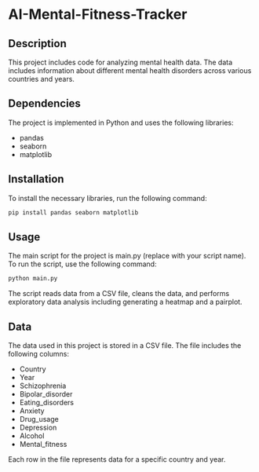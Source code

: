 # AI-Mental-Fitness-Tracker

## Description

This project includes code for analyzing mental health data. The data includes information about different mental health disorders across various countries and years.

## Dependencies

The project is implemented in Python and uses the following libraries:
- pandas
- seaborn
- matplotlib

## Installation

To install the necessary libraries, run the following command:

```bash
pip install pandas seaborn matplotlib
```

## Usage

The main script for the project is main.py (replace with your script name). To run the script, use the following command:

```bash
python main.py
```

The script reads data from a CSV file, cleans the data, and performs exploratory data analysis including generating a heatmap and a pairplot.

## Data

The data used in this project is stored in a CSV file. The file includes the following columns:

- Country
- Year
- Schizophrenia
- Bipolar_disorder
- Eating_disorders
- Anxiety
- Drug_usage
- Depression
- Alcohol
- Mental_fitness

Each row in the file represents data for a specific country and year.
